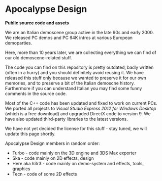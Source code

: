 Apocalypse Design
=================
**Public source code and assets**


We are an Italian demoscene group active in the late 90s and early 2000. We released PC demos and PC 64K intros at various European demoparties.

Here, more than 10 years later, we are collecting everything we can find of our old demoscene-related stuff.

The code you can find on this repository is pretty outdated, badly written (often in a hurry) and you should definitely avoid reusing it. We have released this stuff only because we wanted to preserve it for our own memories, and to preserve a bit of the Italian demoscne history.
Furthermore if you can understand Italian you may find some funny comments in the source code.

Most of the C++ code has been updated and fixed to work on current PCs.
We ported all projects to *Visual Studio Express 2012 for Windows Desktop* (which is a free download) and upgraded DirectX code to version 9. We have also updated third-party libraries to the latest versions.

We have not yet decided the license for this stuff - stay tuned, we will update this page shortly.

Apocalypse Design members in random order:

* Turbo - code mainly on the 3D engine and 3DS Max exporter
* Ska - code mainly on 2D effects, design
* Here aka h3r3 - code mainly on demo-system and effects, tools, graphics
* Tecn - code of some 2D effects
